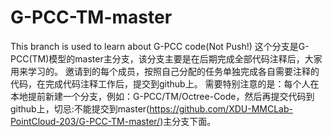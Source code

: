 # G-PCC-TM-master
This branch is used to learn about G-PCC code(Not Push!)
这个分支是G-PCC(TM)模型的master主分支，该分支主要是在后期完成全部代码注释后，大家用来学习的。
邀请到的每个成员，按照自己分配的任务单独完成各自需要注释的代码，在完成代码注释工作后，提交到github上。
需要特别注意的是：每个人在本地提前新建一个分支，例如：G-PCC/TM/Octree-Code，然后再提交代码到github上，切忌:不能提交到master(https://github.com/XDU-MMCLab-PointCloud-203/G-PCC-TM-master/)主分支下面。
